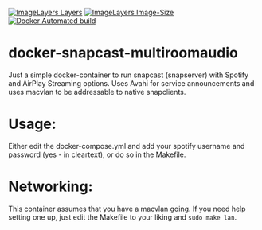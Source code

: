 [![ImageLayers Layers](https://img.shields.io/imagelayers/layers/s1lvester/docker-snapcast-multiroomaudio/latest.svg)]()
[![ImageLayers Image-Size](https://img.shields.io/imagelayers/image-size/s1lvester/docker-snapcast-multiroomaudio/latest.svg)]()
[![Docker Automated build](https://img.shields.io/docker/automated/s1lvester/docker-snapcast-multiroomaudio.svg)]()

# docker-snapcast-multiroomaudio
Just a simple docker-container to run snapcast (snapserver) with Spotify and AirPlay Streaming options. Uses Avahi for service announcements and uses macvlan to be addressable to native snapclients.

# Usage:
Either edit the docker-compose.yml and add your spotify username and password (yes - in cleartext), or do so in the Makefile.

# Networking:
This container assumes that you have a macvlan going. If you need help setting one up, just edit the Makefile to your liking and `sudo make lan`. 

